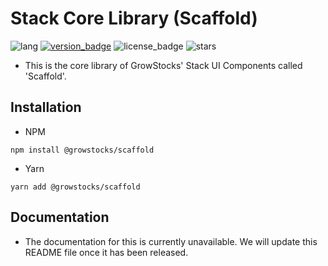 # Stack Core Library (Scaffold)
![lang](https://img.shields.io/badge/lang-SCSS-%23c69)
[![version_badge](https://img.shields.io/npm/v/@growstocks/stack)](https://www.npmjs.com/package/@growstocks/stack)
![license_badge](https://img.shields.io/npm/l/@growstocks/stack)
![stars](https://img.shields.io/github/stars/GrowStocks/stack?style=social)
- This is the core library of GrowStocks' Stack UI Components called 'Scaffold'.

## Installation
- NPM
```shell
npm install @growstocks/scaffold
```
- Yarn
```shell
yarn add @growstocks/scaffold
```

## Documentation
- The documentation for this is currently unavailable. We will update this README file once it has been released.